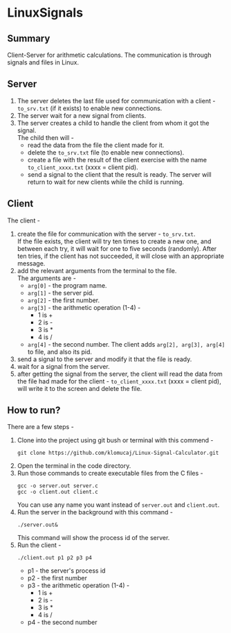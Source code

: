 # LinuxSignals
## Summary
Client-Server for arithmetic calculations. The communication is through signals and files in Linux.

## Server
1. The server deletes the last file used for communication with a client - ```to_srv.txt``` (if it exists) to enable new connections.  
2. The server wait for a new signal from clients.
3. The server creates a child to handle the client from whom it got the signal.  
   The child then will - 
    - read the data from the file the client made for it.
    - delete the ```to_srv.txt``` file (to enable new connections).
    - create a file with the result of the client exercise with the name ```to_client_xxxx.txt``` (xxxx = client pid).
    - send a signal to the client that the result is ready.
    The server will return to wait for new clients while the child is running.

## Client
The client -
1. create the file for communication with the server - ```to_srv.txt```.  
    If the file exists, the client will try ten times to create a new one, and between each try, it will wait for one to five seconds (randomly).
    After ten tries, if the client has not succeeded, it will close with an appropriate message.
2. add the relevant arguments from the terminal to the file.  
    The arguments are -
    - ```arg[0]``` - the program name.
    - ```arg[1]``` - the server pid.
    - ```arg[2]``` - the first number.
    - ```arg[3]``` - the arithmetic operation (1-4) - 
      - 1 is +
      - 2 is -
      - 3 is *
      - 4 is /
    -  ```arg[4]``` - the second number.
    The client adds ```arg[2], arg[3], arg[4]``` to file, and also its pid.
3. send a signal to the server and modify it that the file is ready.
4. wait for a signal from the server.
5. after getting the signal from the server, the client will read the data from the file had made for the client - ```to_client_xxxx.txt``` (xxxx = client pid), will write it to the screen and delete the file.
    

## How to run?
There are a few steps -
1. Clone into the project using git bush or terminal with this commend -
    ```
    git clone https://github.com/klomucaj/Linux-Signal-Calculator.git
    ```
2. Open the terminal in the code directory.
3. Run those commands to create executable files from the C files - 
    ```
    gcc -o server.out server.c
    gcc -o client.out client.c
    ```
    You can use any name you want instead of ```server.out``` and ```client.out```.
4. Run the server in the background with this command - 
    ``` 
    ./server.out&
    ```
    This command will show the process id of the server.
5. Run the client -
    ```
    ./client.out p1 p2 p3 p4
    ```
    - p1 - the server's process id
    - p2 - the first number
    - p3 - the arithmetic operation (1-4) - 
      - 1 is +
      - 2 is -
      - 3 is *
      - 4 is /
    - p4 - the second number
